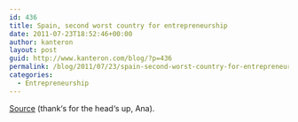 ```yaml
---
id: 436
title: Spain, second worst country for entrepreneurship
date: 2011-07-23T18:52:46+00:00
author: kanteron
layout: post
guid: http://www.kanteron.com/blog/?p=436
permalink: /blog/2011/07/23/spain-second-worst-country-for-entrepreneurship/
categories:
  - Entrepreneurship
---
```

<a href="http://www.aprendelo.com/noticias/ser-emprendedor-espana-cada-dia-mas-dificil-457398.html" title="According to OCDE" target="_blank">Source</a> (thank‘s for the head‘s up, Ana).
